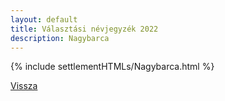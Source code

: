 ```yaml
---
layout: default
title: Választási névjegyzék 2022
description: Nagybarca
---
```


{% include settlementHTMLs/Nagybarca.html %}

[Vissza](./)